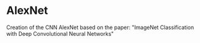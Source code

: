 # AlexNet
Creation of the CNN AlexNet based on the paper: "ImageNet Classification with Deep Convolutional Neural Networks"
